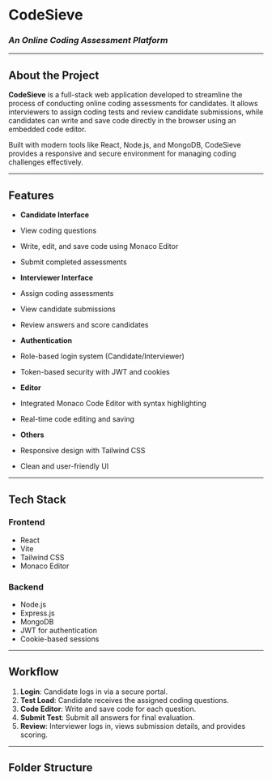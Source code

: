 # CodeSieve  
### _An Online Coding Assessment Platform_

---

##  About the Project

**CodeSieve** is a full-stack web application developed to streamline the process of conducting online coding assessments for candidates. It allows interviewers to assign coding tests and review candidate submissions, while candidates can write and save code directly in the browser using an embedded code editor.

Built with modern tools like React, Node.js, and MongoDB, CodeSieve provides a responsive and secure environment for managing coding challenges effectively.

---

##  Features

-  **Candidate Interface**
  - View coding questions
  - Write, edit, and save code using Monaco Editor
  - Submit completed assessments

-  **Interviewer Interface**
  - Assign coding assessments
  - View candidate submissions
  - Review answers and score candidates

-  **Authentication**
  - Role-based login system (Candidate/Interviewer)
  - Token-based security with JWT and cookies

-  **Editor**
  - Integrated Monaco Code Editor with syntax highlighting
  - Real-time code editing and saving

-  **Others**
  - Responsive design with Tailwind CSS
  - Clean and user-friendly UI

---

##  Tech Stack

###  Frontend
- React
- Vite
- Tailwind CSS
- Monaco Editor

###  Backend
- Node.js
- Express.js
- MongoDB
- JWT for authentication
- Cookie-based sessions

---

##  Workflow

1. **Login**: Candidate logs in via a secure portal.
2. **Test Load**: Candidate receives the assigned coding questions.
3. **Code Editor**: Write and save code for each question.
4. **Submit Test**: Submit all answers for final evaluation.
5. **Review**: Interviewer logs in, views submission details, and provides scoring.

---

##  Folder Structure

